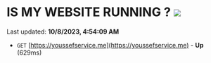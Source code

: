 # IS MY WEBSITE RUNNING ? [![](https://img.shields.io/static/v1?label=Sponsor&message=%E2%9D%A4&logo=GitHub&color=%23fe8e86)](https://github.com/sponsors/<username>)

Last updated: **10/8/2023, 4:54:09 AM**

- `GET` [https://youssefservice.me](https://youssefservice.me) - **Up** (629ms)
